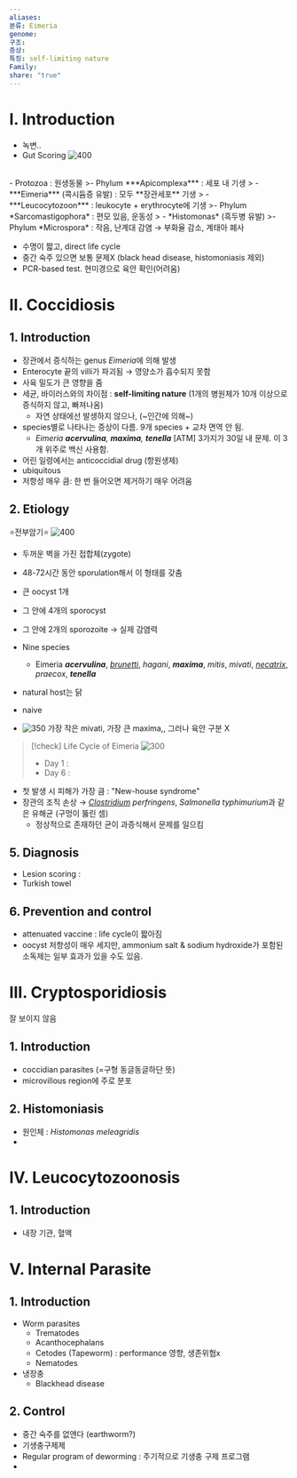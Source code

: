 ```yaml
---
aliases: 
분류: Eimeria
genome: 
구조: 
증상: 
특징: self-limiting nature
Family: 
share: "true"
---
```



# Ⅰ. Introduction

- 녹변..
- Gut Scoring ![400](../../../Settings/Attached%20files/Pasted%20image%2020240605141130.png)
<br>
- Protozoa : 원생동물
>- Phylum ***Apicomplexa*** : 세포 내 기생
>	- ***Eimeria*** (콕시듐증 유발) : 모두 **장관세포** 기생
>	- ***Leucocytozoon*** : leukocyte + erythrocyte에 기생
>- Phylum *Sarcomastigophora* : 편모 있음, 운동성
>	- *Histomonas* (흑두병 유발)
>- Phylum *Microspora* : 작음, 난계대 감염 → 부화율 감소, 계태아 폐사

- 수명이 짧고, direct life cycle
- 중간 숙주 있으면 보통 문제X (black head disease, histomoniasis 제외)
- PCR-based test. 현미경으로 육안 확인(어려움)
# Ⅱ. Coccidiosis
## 1. Introduction
- 장관에서 증식하는 genus *Eimeria*에 의해 발생
- Enterocyte 끝의 villi가 파괴됨 → 영양소가 흡수되지 못함
- 사육 밀도가 큰 영향을 줌
- 세균, 바이러스와의 차이점 : **self-limiting nature** (1개의 병원체가 10개 이상으로 증식하지 않고, 빠져나옴)
	- 자연 상태에선 발생하지 않으나, (~인간에 의해~)
- species별로 나타나는 증상이 다름. 9개 species + 교차 면역 안 됨. 
	- *Eimeria **acervulina**, **maxima**, **tenella*** [ATM] 3가지가 30일 내 문제. 이 3개 위주로 백신 사용함.
- 어린 일령에서는 anticoccidial drug (항원생제)
- ubiquitous 
- 저항성 매우 큼: 한 번 들어오면 제거하기 매우 어려움

## 2. Etiology
⭐전부암기⭐
![400](../../../Settings/Attached%20files/Pasted%20image%2020240605144141.png)

- 두꺼운 벽을 가진 접합체(zygote)
- 48-72시간 동안 sporulation해서 이 형태를 갖춤
- 큰 oocyst 1개
- 그 안에 4개의 sporocyst
- 그 안에 2개의 sporozoite → 실제 감염력

- Nine species
	- Eimeria ***acervulina***, *<u>brunetti</u>*, *hagani*, ***maxima***, *mitis*, *mivati*, *<u>necatrix</u>*, *praecox*, ***tenella***
- natural host는 닭
- naive
- ![350](../../../Settings/Attached%20files/Pasted%20image%2020240605144856.png)
  가장 작은 mivati, 가장 큰 maxima,, 그러나 육안 구분 X

>[!check] Life Cycle of Eimeria
>![300](../../../Settings/Attached%20files/Pasted%20image%2020240605145548.png)
>- Day 1 : 
>- Day 6 :


- 첫 발생 시 피해가 가장 큼 : "New-house syndrome"
- 장관의 조직 손상 → *[Clostridium](../../../../%E2%9C%94%EF%B8%8F22.%20Clostridium%20species.md) perfringens*, *Salmonella typhimurium*과 같은 유해균 (구멍이 뚫린 셈)
	- 정상적으로 존재하던 균이 과증식해서 문제를 일으킴

## 5. Diagnosis
- Lesion scoring : 
- Turkish towel

## 6. Prevention and control
- attenuated vaccine : life cycle이 짧아짐
- oocyst 저항성이 매우 세지만, ammonium salt & sodium hydroxide가 포함된 소독제는 일부 효과가 있을 수도 있음.

# Ⅲ. Cryptosporidiosis
잘 보이지 않음
## 1. Introduction
- coccidian parasites (=구형 동글동글하단 뜻)
- microvillous region에 주로 분포

## 2. Histomoniasis
- 원인체 : *Histomonas meleagridis*
- 

# Ⅳ. Leucocytozoonosis
## 1. Introduction
- 내장 기관, 혈액

# Ⅴ. Internal Parasite
## 1. Introduction
- Worm parasites
	- Trematodes
	- Acanthocephalans
	- Cetodes (Tapeworm) : performance 영향, 생존위협x
	- Nematodes
- 냉장충
	- Blackhead disease 
## 2. Control
- 중간 숙주를 없앤다 (earthworm?)
- 기생충구제제
- Regular program of deworming : 주기적으로 기생충 구제 프로그램
- 